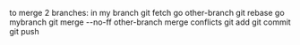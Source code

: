 
to merge 2 branches:
in my branch
git fetch
go other-branch
git rebase
go mybranch
git merge --no-ff other-branch
merge conflicts
git add
git commit
git push

